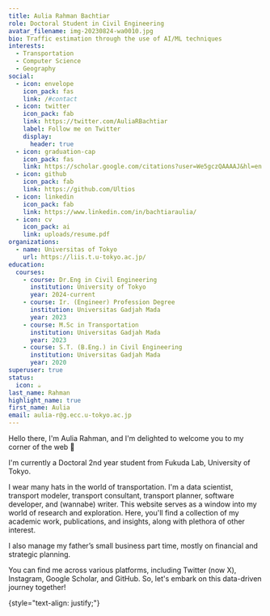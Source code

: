 ```yaml
---
title: Aulia Rahman Bachtiar
role: Doctoral Student in Civil Engineering
avatar_filename: img-20230824-wa0010.jpg
bio: Traffic estimation through the use of AI/ML techniques
interests:
  - Transportation
  - Computer Science
  - Geography
social:
  - icon: envelope
    icon_pack: fas
    link: /#contact
  - icon: twitter
    icon_pack: fab
    link: https://twitter.com/AuliaRBachtiar
    label: Follow me on Twitter
    display:
      header: true
  - icon: graduation-cap
    icon_pack: fas
    link: https://scholar.google.com/citations?user=We5gczQAAAAJ&hl=en
  - icon: github
    icon_pack: fab
    link: https://github.com/Ultios
  - icon: linkedin
    icon_pack: fab
    link: https://www.linkedin.com/in/bachtiaraulia/
  - icon: cv
    icon_pack: ai
    link: uploads/resume.pdf
organizations:
  - name: Universitas of Tokyo
    url: https://liis.t.u-tokyo.ac.jp/
education:
  courses:
    - course: Dr.Eng in Civil Engineering
      institution: University of Tokyo
      year: 2024-current
    - course: Ir. (Engineer) Profession Degree
      institution: Universitas Gadjah Mada
      year: 2023
    - course: M.Sc in Transportation
      institution: Universitas Gadjah Mada
      year: 2023
    - course: S.T. (B.Eng.) in Civil Engineering
      institution: Universitas Gadjah Mada
      year: 2020
superuser: true
status:
  icon: ☕️
last_name: Rahman
highlight_name: true
first_name: Aulia
email: aulia-r@g.ecc.u-tokyo.ac.jp
---
```

Hello there, I'm Aulia Rahman, and I'm delighted to welcome you to my corner of the web 🎉

I'm currently a Doctoral 2nd year student from Fukuda Lab, University of Tokyo.

I wear many hats in the world of transportation. I'm a data scientist, transport modeler, transport consultant, transport planner, software developer, and (wannabe) writer. This website serves as a window into my world of research and exploration. Here, you'll find a collection of my academic work, publications, and insights, along with plethora of other interest.

I also manage my father’s small business part time, mostly on financial and strategic planning.

You can find me across various platforms, including Twitter (now X), Instagram, Google Scholar, and GitHub. So, let's embark on this data-driven journey together!

{style="text-align: justify;"}
